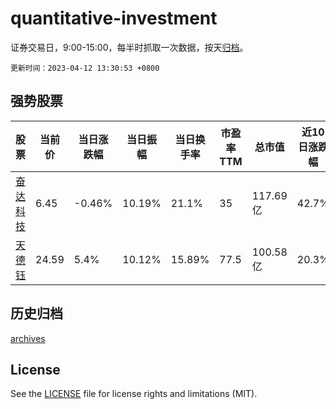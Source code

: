# quantitative-investment

证券交易日，9:00-15:00，每半时抓取一次数据，按天[归档](archives)。

`更新时间：2023-04-12 13:30:53 +0800`

## 强势股票

|股票|当前价|当日涨跌幅|当日振幅|当日换手率|市盈率TTM|总市值|近10日涨跌幅|
|----|----|----|----|----|----|----|----|
|[奋达科技](https://xueqiu.com/S/SZ002681)|6.45|-0.46%|10.19%|21.1%|35|117.69亿|42.7%|
|[天德钰](https://xueqiu.com/S/SH688252)|24.59|5.4%|10.12%|15.89%|77.5|100.58亿|20.3%|

## 历史归档

[archives](archives)

## License

See the [LICENSE](LICENSE) file for license rights and limitations (MIT).